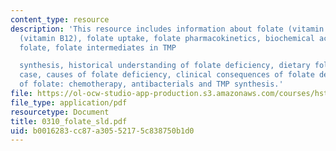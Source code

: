 ```yaml
---
content_type: resource
description: 'This resource includes information about folate (vitamin B9), cobalamin
  (vitamin B12), folate uptake, folate pharmacokinetics, biochemical activities of
  folate, folate intermediates in TMP

  synthesis, historical understanding of folate deficiency, dietary folate, clinical
  case, causes of folate deficiency, clinical consequences of folate deficiency, pharmacology
  of folate: chemotherapy, antibacterials and TMP synthesis.'
file: https://ol-ocw-studio-app-production.s3.amazonaws.com/courses/hst-151-principles-of-pharmacology-spring-2005/b0016283cc87a30552175c838750b1d0_0310_folate_sld.pdf
file_type: application/pdf
resourcetype: Document
title: 0310_folate_sld.pdf
uid: b0016283-cc87-a305-5217-5c838750b1d0
---
```

